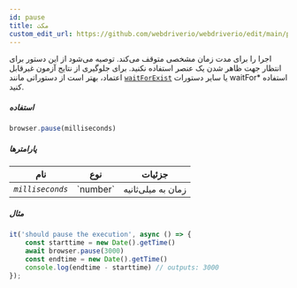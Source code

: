 ```yaml
---
id: pause
title: مکث
custom_edit_url: https://github.com/webdriverio/webdriverio/edit/main/packages/webdriverio/src/commands/browser/pause.ts
---
```


اجرا را برای مدت زمان مشخصی متوقف می‌کند. توصیه می‌شود از این دستور برای انتظار جهت ظاهر شدن یک عنصر استفاده نکنید. برای جلوگیری از نتایج آزمون غیرقابل اعتماد، بهتر است از دستوراتی مانند
[`waitForExist`](/docs/api/element/waitForExist) یا سایر دستورات waitFor* استفاده کنید.

##### استفاده

```js
browser.pause(milliseconds)
```

##### پارامترها

<table>
  <thead>
    <tr>
      <th>نام</th><th>نوع</th><th>جزئیات</th>
    </tr>
  </thead>
  <tbody>
    <tr>
      <td><code><var>milliseconds</var></code></td>
      <td>`number`</td>
      <td>زمان به میلی‌ثانیه</td>
    </tr>
  </tbody>
</table>

##### مثال

```js title="pause.js"
it('should pause the execution', async () => {
    const starttime = new Date().getTime()
    await browser.pause(3000)
    const endtime = new Date().getTime()
    console.log(endtime - starttime) // outputs: 3000
});
```